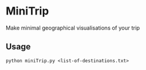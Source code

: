 # MiniTrip
Make minimal geographical visualisations of your trip

## Usage
`python miniTrip.py <list-of-destinations.txt>`
